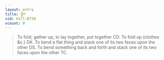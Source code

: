 ```yaml
---
layout: entry
title: ལྟེབ་
vid: Hill:0720
vcount: 0
---
```

> To fold, gather up, to lay together, put together CD\. To fold up (clothes &c\.) DK\. To bend a flat thing and stack one of its two faces upon the other DS\. To bend something back and forth and stack one of its two faces upon the other TC\.


